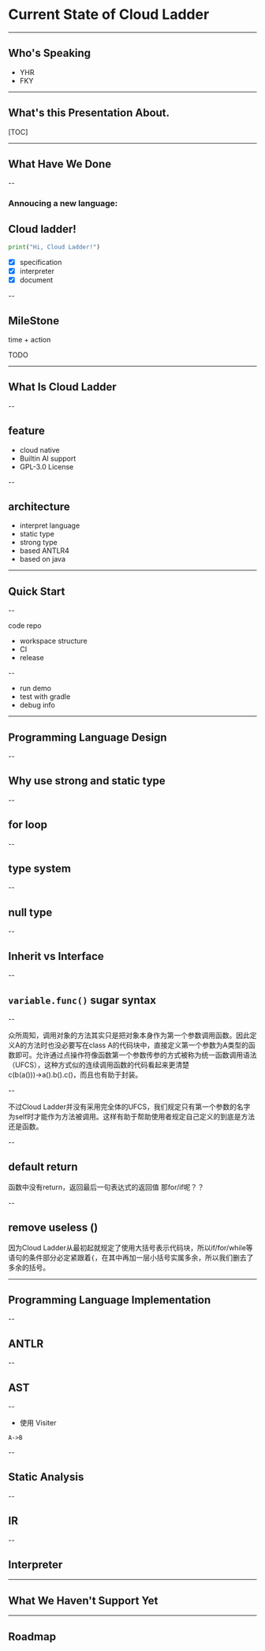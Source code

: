 # Current State of Cloud Ladder

---

## Who's Speaking

- YHR
- FKY

<!-- 可以弄个头像 -->

---

## What's this Presentation About.

[TOC]

---

## What Have We Done

--

### Annoucing a new language:
## Cloud ladder!

```python
print("Hi, Cloud Ladder!")
```

- [x] specification
- [x] interpreter
- [x] document

--

## MileStone


time + action


TODO

---

## What Is Cloud Ladder

--

## feature

- cloud native
- Builtin AI support
- GPL-3.0 License

--

## architecture

- interpret language
- static type
- strong type
- based ANTLR4
- based on java

---

## Quick Start

--

code repo

- workspace structure
-  CI
- release

--

- run demo
- test with gradle
- debug info

---

## Programming Language Design

--

## Why use strong and static type

--

## for loop

--

## type system

--

## null type

--

## Inherit vs Interface

--

## `variable.func()` sugar syntax

--

众所周知，调用对象的方法其实只是把对象本身作为第一个参数调用函数。因此定义A的方法时也没必要写在class A的代码块中，直接定义第一个参数为A类型的函数即可。允许通过点操作符像函数第一个参数传参的方式被称为统一函数调用语法（UFCS），这种方式似的连续调用函数的代码看起来更清楚c(b(a()))→a().b().c()，而且也有助于封装。

--

不过Cloud Ladder并没有采用完全体的UFCS，我们规定只有第一个参数的名字为self时才能作为方法被调用。这样有助于帮助使用者规定自己定义的到底是方法还是函数。

--

## default return

函数中没有return，返回最后一句表达式的返回值
那for/if呢？？

--

## remove  useless ()
因为Cloud Ladder从最初起就规定了使用大括号表示代码块，所以if/for/while等语句的条件部分必定紧跟着`{`，在其中再加一层小括号实属多余，所以我们删去了多余的括号。

---

## Programming Language Implementation

--

## ANTLR

--

## AST

--

- 使用 Visiter

```mermaid
A->B
```

--

## Static Analysis

--

## IR

--

## Interpreter

---

## What We Haven't Support Yet

---

## Roadmap
